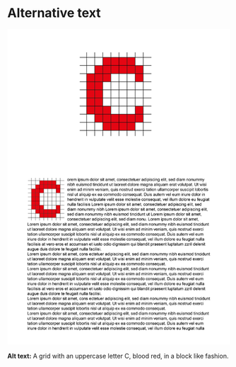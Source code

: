 # Alternative text

![This is where my alt text goes.](DropCap_C_Byrtus.jpg)

**Alt text:** A grid with an uppercase letter C, blood red, in a block like fashion.
